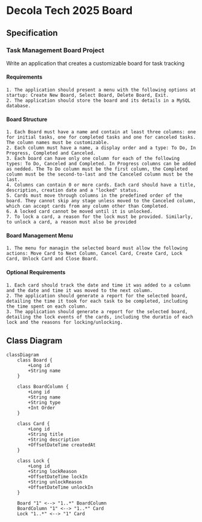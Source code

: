 # Decola Tech 2025 Board

## Specification
### Task Management Board Project

Write an application that creates a customizable board for task tracking

#### Requirements
    1. The application should present a menu with the following options at startup: Create New Board, Select Board, Delete Board, Exit.
    2. The application should store the board and its details in a MySQL database.

#### Board Structure
    1. Each Board must have a name and contain at least three columns: one for initial tasks, one for completed tasks and one for canceled tasks. The column names must be customizable.
    2. Each column must have a name, a display order and a type: To Do, In Progress, Completed and Canceled.
    3. Each board can have only one column for each of the following types: To Do, Canceled and Completed. In Progress columns can be added as nedded. The To Do column must be the first column, the Completed column must be the second-to-last and the Canceled column must be the last.
    4. Columns can contain 0 or more cards. Each card should have a title, description, creation date and a "locked" status.
    5. Cards must move through columns in the predefined order of the board. They cannot skip any stage unless moved to the Canceled column, which can accept cards from any column other than Completed.
    6. A locked card cannot be moved until it is unlocked.
    7. To lock a card, a reason for the lock must be provided. Similarly, to unlock a card, a reason must also be provided
    
#### Board Management Menu
    1. The menu for managin the selected board must allow the following actions: Move Card to Next Column, Cancel Card, Create Card, Lock Card, Unlock Card and Close Board.

#### Optional Requirements
    1. Each card should track the date and time it was added to a column and the date and time it was moved to the next column.
    2. The application should generate a report for the selected board, detailing the time it took for each task to be completed, including the time spent on each column.
    3. The application should generate a report for the selected board, detailing the lock events of the cards, including the duratio of each lock and the reasons for locking/unlocking.


## Class Diagram

```mermaid
classDiagram
    class Board {
        +Long id
        +String name
    }

    class BoardColumn {
        +Long id
        +String name
        +String type
        +Int Order
    }
    
    class Card {
        +Long id
        +String title
        +String description
        +OffsetDateTime createdAt
    }
    
    class Lock {
        +Long id
        +String lockReason
        +OffsetDateTime lockIn
        +String unlockReason
        +OffsetDateTime unlockIn
    }
    
    Board "1" <--> "1..*" BoardColumn
    BoardColumn "1" <--> "1..*" Card
    Lock "1..*" <--> "1" Card
```